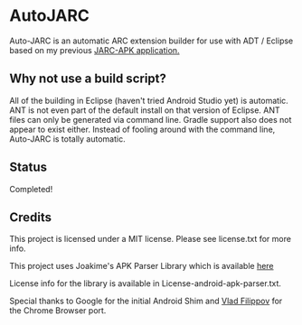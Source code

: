 AutoJARC
========

Auto-JARC is an automatic ARC extension builder for use with ADT / Eclipse based on my previous [JARC-APK application.](https://github.com/gummywormz/JARC-APK)

Why not use a build script?
---------------------------
All of the building in Eclipse (haven't tried Android Studio yet) is automatic. ANT is not even part of the default install on that version of Eclipse.
ANT files can only be generated via command line. Gradle support also does not appear to exist either. Instead of fooling around with the command line, Auto-JARC is totally automatic.

Status
------
Completed!

Credits
------
This project is licensed under a MIT license. Please see license.txt for more info.

This project uses Joakime's APK Parser Library which is available [here](https://github.com/joakime/android-apk-parser)

License info for the library is available in License-android-apk-parser.txt.

Special thanks to Google for the initial Android Shim and [Vlad Filippov](https://github.com/vladikoff) for the Chrome Browser port.
